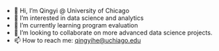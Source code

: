 - 👋 Hi, I’m Qingyi @ University of Chicago
- 👀 I’m interested in data science and analytics
- 🌱 I’m currently learning program evaluation
- 💞️ I’m looking to collaborate on more advanced data science projects. 
- 📫 How to reach me: qingyihe@uchiago.edu

<!---
cindyheqy/cindyheqy is a ✨ special ✨ repository because its `README.md` (this file) appears on your GitHub profile.
You can click the Preview link to take a look at your changes.
--->
